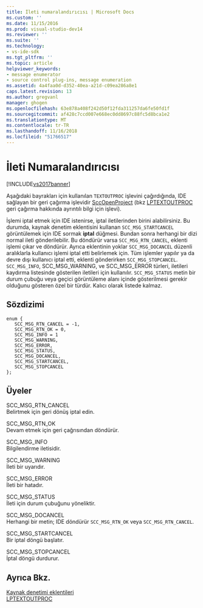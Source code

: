 ```yaml
---
title: İleti numaralandırıcısı | Microsoft Docs
ms.custom: ''
ms.date: 11/15/2016
ms.prod: visual-studio-dev14
ms.reviewer: ''
ms.suite: ''
ms.technology:
- vs-ide-sdk
ms.tgt_pltfrm: ''
ms.topic: article
helpviewer_keywords:
- message enumerator
- source control plug-ins, message enumeration
ms.assetid: 4a4faa0d-d352-40ea-a21d-c09ea286a8e1
caps.latest.revision: 13
ms.author: gregvanl
manager: ghogen
ms.openlocfilehash: 63e878a408f242d50f12fda311257da6fe50fd1f
ms.sourcegitcommit: af428c7ccd007e668ec0dd8697c88fc5d8bca1e2
ms.translationtype: MT
ms.contentlocale: tr-TR
ms.lasthandoff: 11/16/2018
ms.locfileid: "51766517"
---
```

# <a name="message-enumerator"></a>İleti Numaralandırıcısı
[!INCLUDE[vs2017banner](../includes/vs2017banner.md)]

Aşağıdaki bayrakları için kullanılan `TEXTOUTPROC` işlevini çağırdığında, IDE sağlayan bir geri çağırma işlevidir [SccOpenProject](../extensibility/sccopenproject-function.md) (bkz [LPTEXTOUTPROC](../extensibility/lptextoutproc.md) geri çağırma hakkında ayrıntılı bilgi için işlevi).  
  
 İşlemi iptal etmek için IDE istenirse, iptal iletilerinden birini alabilirsiniz. Bu durumda, kaynak denetim eklentisini kullanan `SCC_MSG_STARTCANCEL` görüntülemek için IDE sormak **iptal** düğmesi. Bundan sonra herhangi bir dizi normal ileti gönderilebilir. Bu döndürür varsa `SCC_MSG_RTN_CANCEL`, eklenti işlemi çıkar ve döndürür. Ayrıca eklentinin yoklar `SCC_MSG_DOCANCEL` düzenli aralıklarla kullanıcı işlemi iptal etti belirlemek için. Tüm işlemler yapılır ya da devre dışı kullanıcı iptal etti, eklenti gönderirken `SCC_MSG_STOPCANCEL`. `SCC_MSG_INFO`, SCC_MSG_WARNING, ve SCC_MSG_ERROR türleri, iletileri kaydırma listesinde gösterilen iletileri için kullanılır. `SCC_MSG_STATUS` metin bir durum çubuğu veya geçici görüntüleme alanı içinde gösterilmesi gerekir olduğunu gösteren özel bir türdür. Kalıcı olarak listede kalmaz.  
  
## <a name="syntax"></a>Sözdizimi  
  
```  
enum {   
   SCC_MSG_RTN_CANCEL = -1,   
   SCC_MSG_RTN_OK = 0,   
   SCC_MSG_INFO = 1   
   SCC_MSG_WARNING,   
   SCC_MSG_ERROR,   
   SCC_MSG_STATUS,   
   SCC_MSG_DOCANCEL,   
   SCC_MSG_STARTCANCEL,   
   SCC_MSG_STOPCANCEL   
};  
```  
  
## <a name="members"></a>Üyeler  
 SCC_MSG_RTN_CANCEL  
 Belirtmek için geri dönüş iptal edin.  
  
 SCC_MSG_RTN_OK  
 Devam etmek için geri çağrısından döndürür.  
  
 SCC_MSG_INFO  
 Bilgilendirme iletisidir.  
  
 SCC_MSG_WARNING  
 İleti bir uyarıdır.  
  
 SCC_MSG_ERROR  
 İleti bir hatadır.  
  
 SCC_MSG_STATUS  
 İleti için durum çubuğunu yöneliktir.  
  
 SCC_MSG_DOCANCEL  
 Herhangi bir metin; IDE döndürür `SCC_MSG_RTN_OK` veya `SCC_MSG_RTN_CANCEL`.  
  
 SCC_MSG_STARTCANCEL  
 Bir iptal döngü başlatır.  
  
 SCC_MSG_STOPCANCEL  
 İptal döngü durdurur.  
  
## <a name="see-also"></a>Ayrıca Bkz.  
 [Kaynak denetimi eklentileri](../extensibility/source-control-plug-ins.md)   
 [LPTEXTOUTPROC](../extensibility/lptextoutproc.md)

